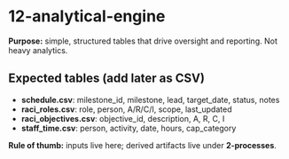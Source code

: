 ﻿# 12-analytical-engine

**Purpose:** simple, structured tables that drive oversight and reporting. Not heavy analytics.

## Expected tables (add later as CSV)
- **schedule.csv**: milestone_id, milestone, lead, target_date, status, notes
- **raci_roles.csv**: role, person, A/R/C/I, scope, last_updated
- **raci_objectives.csv**: objective_id, description, A, R, C, I
- **staff_time.csv**: person, activity, date, hours, cap_category

**Rule of thumb:** inputs live here; derived artifacts live under **2-processes**.

